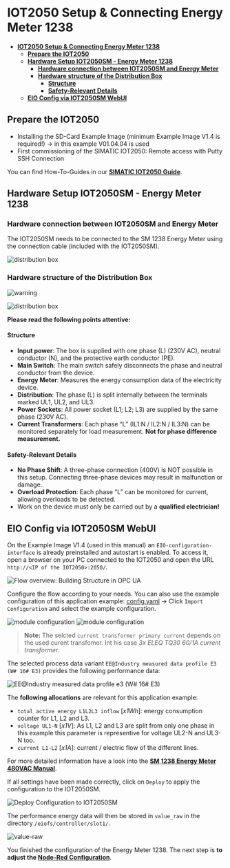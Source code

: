 # **IOT2050 Setup & Connecting Energy Meter 1238**

- [**IOT2050 Setup \& Connecting Energy Meter 1238**](#iot2050-setup--connecting-energy-meter-1238)
  - [**Prepare the IOT2050**](#prepare-the-iot2050)
  - [**Hardware Setup IOT2050SM - Energy Meter 1238**](#hardware-setup-iot2050sm---energy-meter-1238)
    - [**Hardware connection between IOT2050SM and Energy Meter**](#hardware-connection-between-iot2050sm-and-energy-meter)
    - [**Hardware structure of the Distribution Box**](#hardware-structure-of-the-distribution-box)
      - [**Structure**](#structure)
      - [**Safety-Relevant Details**](#safety-relevant-details)
  - [**EIO Config via IOT2050SM WebUI**](#eio-config-via-iot2050sm-webui)

## **Prepare the IOT2050**

- Installing the SD-Card Example Image (minimum Example Image V1.4 is required!) -> in this example V01.04.04 is used
- First commissioning of the SIMATIC IOT2050: Remote access with Putty SSH Connection

You can find How-To-Guides in our **[SIMATIC IOT2050 Guide](https://sieportal.siemens.com/en-ww/support/forum/posts/IOT2050-Forum-Topics-Overview/332396)**.

## **Hardware Setup IOT2050SM - Energy Meter 1238**

### **Hardware connection between IOT2050SM and Energy Meter**

The IOT2050SM needs to be connected to the SM 1238 Energy Meter using the connection cable (included with the IOT2050SM).

![distribution box](graphics/2-connected-IOT2050SM.png)

### **Hardware structure of the Distribution Box**

![warning](graphics/0-voltage-warning.png)

![distribution box](graphics/2-distributionbox.png)

**Please read the following points attentive:**

#### **Structure**

- **Input power**: The box is supplied with one phase (L) (230V AC), neutral conductor (N), and the protective earth conductor (PE).
- **Main Switch**: The main switch safely disconnects the phase and neutral conductor from the device.
- **Energy Meter**: Measures the energy consumption data of the electricity device.
- **Distribution**: The phase (L) is split internally between the terminals marked UL1, UL2, and UL3.
- **Power Sockets**: All power socket (L1; L2; L3) are supplied by the same phase (230V AC).
- **Current Transformers**: Each phase “L” (IL1:N / IL2:N / IL3:N) can be monitored separately for load measurement. **Not for phase difference measurement.**

#### **Safety-Relevant Details**

- **No Phase Shift**: A three-phase connection (400V) is NOT possible in this setup. Connecting three-phase devices may result in malfunction or damage.
- **Overload Protection**: Each phase “L” can be monitored for current, allowing overloads to be detected.
- Work on the device must only be carried out by a **qualified electrician!**

## **EIO Config via IOT2050SM WebUI**

On the Example Image V1.4 (used in this manual) an `EIO-configuration-interface` is already preinstalled and autostart is enabled. To access it, open a browser on your PC connected to the IOT2050 and open the URL `http://<IP of the IOT2050>:2050/`.

![Flow overview: Building Structure in OPC UA](graphics/2-access-eio-webui.png)

Configure the flow according to your needs. You can also use the example configuration of this application example: [config.yaml](../src/config.yaml) -> Click ``Import Configuration`` and select the example configuration.

![module configuration](graphics/2-module-configuration.png)
![module configuration](graphics/2-module-configuration-2.png)

> **Note:** The selcted ``current transformer primary current`` depends on the used curent transfomer. Int his case *3x ELEQ TQ30 60/1A current transformer*.

The selected process data variant ``EE@Industry measured data profile E3 (W# 16# E3)`` provides the following performance data:

![EE@Industry measured data profile e3 (W# 16# E3)](graphics/2-measurement-data-profile.png)

The **following allocations** are relevant for this application example:

- ``total active energy L1L2L3 inflow`` [*x1Wh*]: energy consumption counter for L1, L2 and L3.
- ``voltage UL1-N`` [*x1V*]: As L1, L2 and L3 are split from only one phase in this example this parameter is representive for voltage UL2-N and UL3-N too.
- ``current L1-L2`` [*x1A*]: current / electric flow of the different lines.

For more detailed information have a look into the **[SM 1238 Energy Meter 480VAC Manual](https://cache.industry.siemens.com/dl/files/435/109483435/att_886111/v1/sm1238_energy_meter_480vac_manual_en-US_en-US.pdf)**.

If all settings have been made correctly, click on ``Deploy`` to apply the configuration to the IOT2050SM.

![Deploy Configuration to IOT2050SM](graphics/2-deploy-config.png)

The performance energy data will then be stored in ``value_raw`` in the directory ``/eiofs/controller/slot1/``.

![value-raw](graphics/2-value-raw.png)

You finished the configuration of the Energy Meter 1238. The next step is **to adjust the [Node-Red Configuration](/docs/README_DataManagementNodeRed.md)**.
